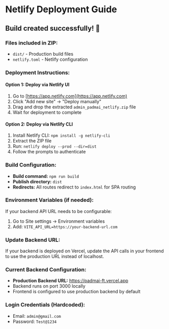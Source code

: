 # Netlify Deployment Guide

## Build created successfully! 🎉

### Files included in ZIP:
- `dist/` - Production build files
- `netlify.toml` - Netlify configuration

### Deployment Instructions:

#### Option 1: Deploy via Netlify UI
1. Go to [https://app.netlify.com](https://app.netlify.com)
2. Click "Add new site" → "Deploy manually"
3. Drag and drop the extracted `admin_padmai_netlify.zip` file
4. Wait for deployment to complete

#### Option 2: Deploy via Netlify CLI
1. Install Netlify CLI: `npm install -g netlify-cli`
2. Extract the ZIP file
3. Run: `netlify deploy --prod --dir=dist`
4. Follow the prompts to authenticate

### Build Configuration:
- **Build command:** `npm run build`
- **Publish directory:** `dist`
- **Redirects:** All routes redirect to `index.html` for SPA routing

### Environment Variables (if needed):
If your backend API URL needs to be configurable:
1. Go to Site settings → Environment variables
2. Add: `VITE_API_URL=https://your-backend-url.com`

### Update Backend URL:
If your backend is deployed on Vercel, update the API calls in your frontend to use the production URL instead of localhost.

### Current Backend Configuration:
- **Production Backend URL:** https://padmai-ft.vercel.app
- Backend runs on port 3000 locally
- Frontend is configured to use production backend by default

### Login Credentials (Hardcoded):
- Email: `admin@gmail.com`
- Password: `Test@1234`

